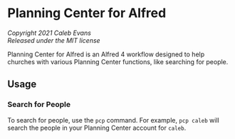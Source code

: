 # Planning Center for Alfred

*Copyright 2021 Caleb Evans*  
*Released under the MIT license*

Planning Center for Alfred is an Alfred 4 workflow designed to help churches
with various Planning Center functions, like searching for people.

## Usage

### Search for People

To search for people, use the `pcp` command. For example, `pcp caleb` will
search the people in your Planning Center account for `caleb`.
